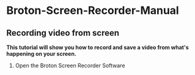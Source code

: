 # Broton-Screen-Recorder-Manual

## Recording video from screen
**This tutorial will show you how to record and save a video from what's happening on your screen.**

1. Open the Broton Screen Recorder Software
